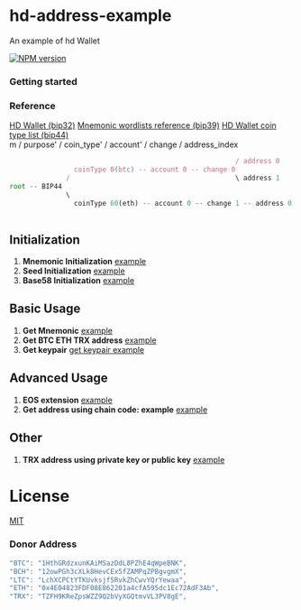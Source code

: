 # hd-address-example
An example of hd Wallet

[![NPM version](https://img.shields.io/npm/v/hd-address?style=flat-square)](https://www.npmjs.com/package/hd-address)


### Getting started
### Reference 
[HD Wallet (bip32)](https://github.com/bitcoin/bips/blob/master/bip-0032/derivation.png)
[Mnemonic wordlists reference (bip39)](https://github.com/bitcoin/bips/blob/master/bip-0039/bip-0039-wordlists.md) 
[HD Wallet coin type list (bip44)]( https://github.com/satoshilabs/slips/blob/master/slip-0044.md)  
m / purpose' / coin_type' / account' / change / address_index
```js
                                                        / address 0
                coinType 0(btc) -- account 0 -- change 0  
              /                                         \ address 1
root -- BIP44 
              \
                coinType 60(eth) -- account 0 -- change 1 -- address 0
                          
```
 
## Initialization
1. **Mnemonic Initialization** [example](init/mnemonic.js) 
2. **Seed Initialization**  [example](init/seed.js) 
3. **Base58 Initialization** [example](init/base58.js)

## Basic Usage
1. **Get Mnemonic** [example](mnemonic_safe/mnemonic.js)
2. **Get BTC ETH TRX address** [example](init/mnemonic.js) 
3. **Get keypair**   [get keypair example](./address/address.keypair.js)

## Advanced Usage
1. **EOS extension**  [example](init/extension/index.js) 
2. **Get address using chain code: example** [example](chaincode/chaincode.js) 

## Other
1. **TRX address using private key or public key**  [example](address/trx.address.js) 

# License

[MIT](./LICENSE)

### Donor Address
```js
"BTC": "1HthGRdzxunKAiMSazDdL8PZhE4qWpeBNK", 
"BCH": "12owPGh3cXLk8HevCEx5fZAMPqZPBgvgmX",
"LTC": "LchXCPCtYTKUvksjf5RvkZhCwvYQrYewaa",
"ETH": "0x4E04823FDF08E862201a4cfA595dc1Ec72AdF3Ab",
"TRX": "TZFH9KReZpsWZZ9Q2bVyXGQtmvVL3PV8gE",
```
